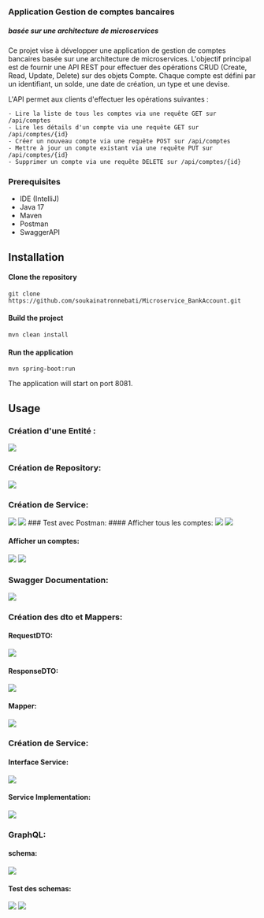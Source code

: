 <h3> Application Gestion de comptes bancaires </h3>
<h5> basée sur une architecture de microservices </h5>
<p>

Ce projet vise à développer une application de gestion de comptes bancaires basée sur une architecture de microservices. L'objectif principal est de fournir une API REST pour effectuer des opérations CRUD (Create, Read, Update, Delete) sur des objets Compte. Chaque compte est défini par un identifiant, un solde, une date de création, un type et une devise.
</p>
<p>
L'API permet aux clients d'effectuer les opérations suivantes :

    - Lire la liste de tous les comptes via une requête GET sur /api/comptes
    - Lire les détails d'un compte via une requête GET sur /api/comptes/{id}
    - Créer un nouveau compte via une requête POST sur /api/comptes
    - Mettre à jour un compte existant via une requête PUT sur /api/comptes/{id}
    - Supprimer un compte via une requête DELETE sur /api/comptes/{id}
</p>
 <h3> Prerequisites </h3>

- IDE (IntelliJ)
- Java 17
- Maven
- Postman
- SwaggerAPI

## Installation
#### Clone the repository

```git clone https://github.com/soukainatronnebati/Microservice_BankAccount.git```

#### Build the project

```mvn clean install```

#### Run the application

```mvn spring-boot:run```

The application will start on port 8081.

## Usage
### Création d'une Entité :

<img src="Capture/1.PNG">

### Création de Repository:

<img src="Capture/2.PNG">

### Création de Service:

<img src="Capture/3.PNG">
<img src="Capture/4.PNG">
### Test avec Postman:
#### Afficher tous les comptes:

<img src="Capture/5.PNG">
<img src="Capture/6.PNG">

#### Afficher un comptes:

<img src="Capture/8.PNG">
<img src="Capture/9.PNG">

### Swagger Documentation:

<img src="Capture/11.PNG">

### Création des dto et Mappers:
#### RequestDTO:
<img src="Capture/12.PNG">

#### ResponseDTO:
<img src="Capture/13.PNG">

#### Mapper:
<img src="Capture/15.PNG">

### Création de Service:
#### Interface Service:
<img src="Capture/16.PNG">

#### Service Implementation:
<img src="Capture/17.PNG">

### GraphQL:
#### schema:
<img src="Capture/18.PNG">

#### Test des schemas:
<img src="Capture/19.PNG">

<img src="Capture/20.PNG">
